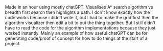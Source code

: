 Made in an hour using mostly chatGPT. Visualises A* search algorithm vs breadth first search then highlights a path.
I don't know exactly how the code works because i didn't write it, but I had to make the grid first then the algorithm visualizer then edit a bit to put the thing together.
But I still didn't have to read the code for the algorithm implementations because they just worked instantly.
Mainly an example of how useful chatGPT can be for generating code/proof of concept for how to do things at the start of a project.

